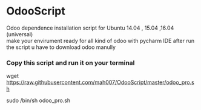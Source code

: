 # OdooScript
Odoo dependence installation script for Ubuntu 14.04 , 15.04 ,16.04 (universal)  
make your envirument ready for all kind of odoo with pycharm IDE
after run the script u have to download odoo manully 



### Copy this script and run it on your terminal 



wget https://raw.githubusercontent.com/mah007/OdooScript/master/odoo_pro.sh

sudo /bin/sh odoo_pro.sh
